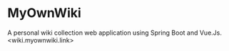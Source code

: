 # MyOwnWiki

A personal wiki collection web application using Spring Boot and Vue.Js.
<wiki.myownwiki.link>
